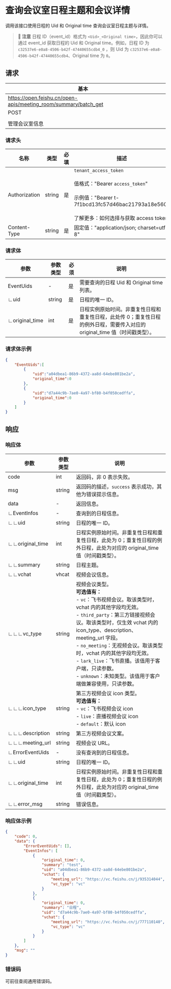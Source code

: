 # 查询会议室日程主题和会议详情

调用该接口使用日程的 Uid 和 Original time 查询会议室日程主题与详情。 



> **📝 注意**
> 日程 ID（event_id）格式为 `<Uid>_<Original time>`，因此你可以通过 event_id 获取日程的 Uid 和 Original time。例如，日程 ID 为 `c32537e6-e0a8-4506-b42f-47440655cdb4_0` ，则 Uid 为 `c32537e6-e0a8-4506-b42f-47440655cdb4`、Original time 为 `0`。



## 请求
| 基本 |  |
| --- | --- |
| https://open.feishu.cn/open-apis/meeting_room/summary/batch_get |
| POST |
|  |
| 管理会议室信息 |


### 请求头
| 名称 | 类型 | 必填 | 描述 |
| --- | --- | --- | --- |
| Authorization | string | 是 | `tenant_access_token`<br> <br>值格式："Bearer `access_token`"<br><br>示例值："Bearer t-7f1bcd13fc57d46bac21793a18e560"<br> <br> 了解更多：如何选择与获取 access token |
| Content-Type | string | 是 | 固定值："application/json; charset=utf-8" |



### 请求体

| **参数** | **参数类型** | **必须** | **说明**                                                     |
| -------- | ------------ | -------- | ------------------------------------------------------------ |
| EventUids |    -    | 是       | 需要查询的日程 Uid 和 Original time 列表。                                      |
| ∟uid | string       | 是       | 日程的唯一 ID。 |
| ∟original_time | int       | 是       | 日程实例原始时间。非重复性日程和重复性日程，此处传 0；重复性日程的例外日程，需要传入对应的 original_time 值（时间戳类型）。|

### 请求体示例

```json
{
	"EventUids":[
		{
			"uid":"a04dbea1-86b9-4372-aa8d-64ebe801be2a",
			"original_time":0
		},
        {
			"uid":"d7a44c9b-7ae0-4a97-bf80-b4f050cedffa",
			"original_time":0
		}
	]
}
```

## 响应

### 响应体

| **参数**    | **参数类型** |**说明**                                             |
| ----------- | -------- |---------------------------------------------------- |
| code        | int|返回码，非 0 表示失败。                                |
| msg         | string|返回码的描述，`success` 表示成功，其他为错误提示信息。 |
| data        | -|返回信息。                                         |
| ∟EventInfos   | -|查询到的日程信息。         |
| ∟∟uid   | string|日程的唯一 ID。         |
| ∟∟original_time   | int|日程实例原始时间。非重复性日程和重复性日程，此处为 0；重复性日程的例外日程，此处为对应的 original_time 值（时间戳类型）。|
| ∟∟summary   | string|日程主题。  |
| ∟∟vchat	  |	vhcat|视频会议信息。		|
| ∟∟∟vc_type| string | 视频会议类型。 <br> **可选值有：**<br> - `vc`：飞书视频会议。取该类型时，vchat 内的其他字段均无效。<br> - `third_party`：第三方链接视频会议。取该类型时，仅生效 vchat 内的 icon_type、description、meeting_url 字段。<br> - `no_meeting`：无视频会议。取该类型时，vchat 内的其他字段均无效。<br>- `lark_live`：飞书直播。该值用于客户端，只读参数。<br>- `unknown`：未知类型。该值用于客户端做兼容使用，只读参数。|
| ∟∟∟icon_type| string | 第三方视频会议 icon 类型。<br> **可选值有：** <br>- `vc`：飞书视频会议 icon<br>- `live`：直播视频会议 icon <br>-  `default`：默认 icon|
| ∟∟∟description|string|第三方视频会议文案。|
| ∟∟∟meeting_url|string|视频会议 URL。|
| ∟ErrorEventUids   | - |没有查询到的日程信息。         |
| ∟∟uid   | string |日程的唯一 ID。         |
| ∟∟original_time   | int |日程实例原始时间。非重复性日程和重复性日程，此处为 0；重复性日程的例外日程，此处为对应的 original_time 值（时间戳类型）。|
| ∟∟error_msg   | string |错误信息。   |

### 响应体示例

```json
{
    "code": 0,
    "data": {
        "ErrorEventUids": [],
        "EventInfos": [
            {
                "original_time": 0,
                "summary": "test",
                "uid": "a04dbea1-86b9-4372-aa8d-64ebe801be2a",
                "vchat": {
                    "meeting_url": "https://vc.feishu.cn/j/935314044",
                    "vc_type": "vc"
                }
            },
            {
                "original_time": 0,
                "summary": "日程",
                "uid": "d7a44c9b-7ae0-4a97-bf80-b4f050cedffa",
                "vchat": {
                    "meeting_url": "https://vc.feishu.cn/j/777110140",
                    "vc_type": "vc"
                }
            }
        ]
    },
    "msg": ""
}
```



### 错误码

可前往查阅通用错误码。

